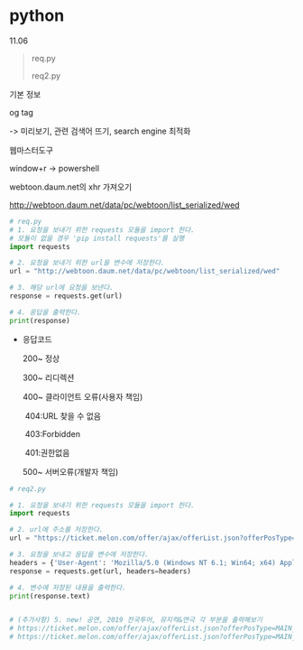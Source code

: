 # python

11.06

>  req.py
>
> req2.py

<head>
    기본 정보
</head>



og tag

-> 미리보기, 관련 검색어 뜨기, search engine 최적화

웹마스터도구





window+r -> powershell



webtoon.daum.net의 xhr 가져오기



http://webtoon.daum.net/data/pc/webtoon/list_serialized/wed

```python
# req.py
# 1. 요청을 보내기 위한 requests 모듈을 import 한다.
# 모듈이 없을 경우 'pip install requests'를 실행
import requests

# 2. 요청을 보내기 위한 url을 변수에 저장한다.
url = "http://webtoon.daum.net/data/pc/webtoon/list_serialized/wed"

# 3. 해당 url에 요청을 보낸다.
response = requests.get(url)

# 4. 응답을 출력한다.
print(response)
```



* 응답코드

  200~ 정상

  300~ 리디렉션

  400~ 클라이언트 오류(사용자 책임)

  ​	404:URL 찾을 수 없음

  ​	403:Forbidden

  ​	401:권한없음

  500~ 서버오류(개발자 책임)



```python
# req2.py

# 1. 요청을 보내기 위한 requests 모듈을 import 한다.
import requests

# 2. url에 주소를 저장한다.
url = "https://ticket.melon.com/offer/ajax/offerList.json?offerPosType=MAIN_B_CO_1"

# 3. 요청을 보내고 응답을 변수에 저장한다.
headers = {'User-Agent': 'Mozilla/5.0 (Windows NT 6.1; Win64; x64) AppleWebKit/537.36 (KHTML, like Gecko) Chrome/78.0.3904.87 Safari/537.36'}
response = requests.get(url, headers=headers)

# 4. 변수에 저장된 내용을 출력한다.
print(response.text)


# (추가사항) 5. new! 공연, 2019 전국투어, 뮤지컥&연극 각 부분을 출력해보기
# https://ticket.melon.com/offer/ajax/offerList.json?offerPosType=MAIN_B_CO_2
# https://ticket.melon.com/offer/ajax/offerList.json?offerPosType=MAIN_B_CO_3
```

